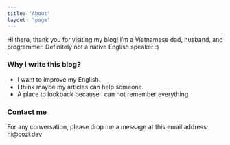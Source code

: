 ```yaml
---
title: "About"
layout: "page"
---
```

Hi there, thank you for visiting my blog! I’m a Vietnamese dad, husband, and programmer. Definitely not a native English speaker :)

### Why I write this blog?

* I want to improve my English.
* I think maybe my articles can help someone.
* A place to lookback because I can not remember everything.

### Contact me

For any conversation, please drop me a message at this email address: <a href="mailto:hi@cozi.dev">hi@cozi.dev</a>

